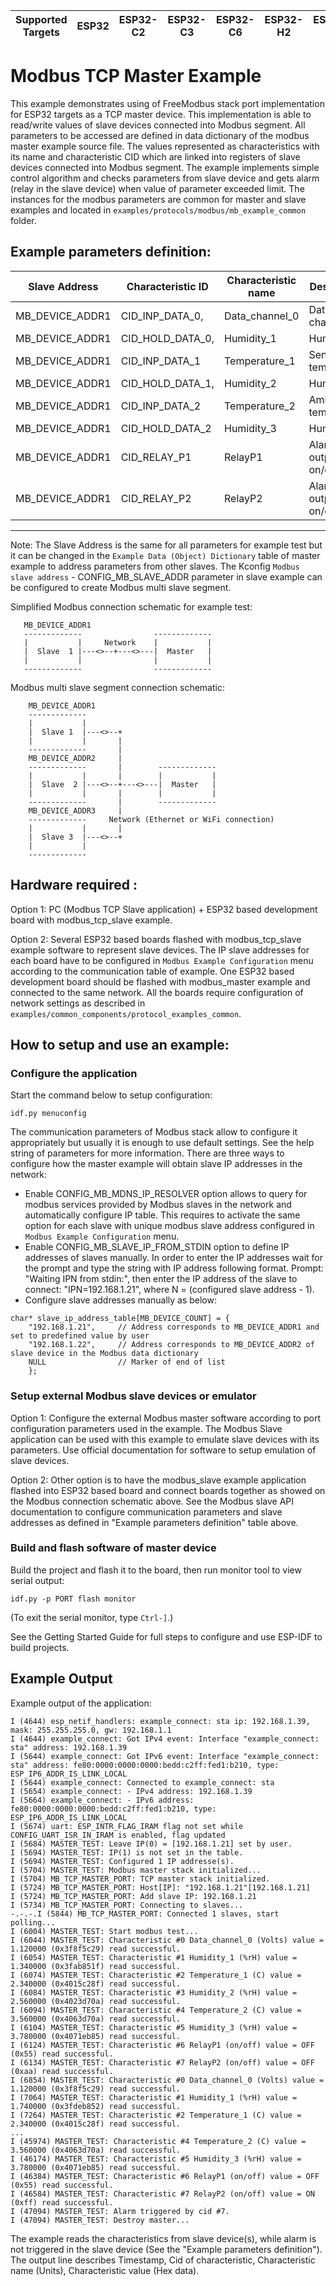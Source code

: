 | Supported Targets | ESP32 | ESP32-C2 | ESP32-C3 | ESP32-C6 | ESP32-H2 | ESP32-S2 | ESP32-S3 |
| ----------------- | ----- | -------- | -------- | -------- | -------- | -------- | -------- |

# Modbus TCP Master Example

This example demonstrates using of FreeModbus stack port implementation for ESP32 targets as a TCP master device.
This implementation is able to read/write values of slave devices connected into Modbus segment. All parameters to be accessed are defined in data dictionary of the modbus master example source file.
The values represented as characteristics with its name and characteristic CID which are linked into registers of slave devices connected into Modbus segment.
The example implements simple control algorithm and checks parameters from slave device and gets alarm (relay in the slave device) when value of parameter exceeded limit.
The instances for the modbus parameters are common for master and slave examples and located in `examples/protocols/modbus/mb_example_common` folder.

Example parameters definition:
--------------------------------------------------------------------------------------------------
| Slave Address       | Characteristic ID    | Characteristic name  | Description                |
|---------------------|----------------------|----------------------|----------------------------|
| MB_DEVICE_ADDR1     | CID_INP_DATA_0,      | Data_channel_0       | Data channel 1             |
| MB_DEVICE_ADDR1     | CID_HOLD_DATA_0,     | Humidity_1           | Humidity 1                 |
| MB_DEVICE_ADDR1     | CID_INP_DATA_1       | Temperature_1        | Sensor temperature         |
| MB_DEVICE_ADDR1     | CID_HOLD_DATA_1,     | Humidity_2           | Humidity 2                 |
| MB_DEVICE_ADDR1     | CID_INP_DATA_2       | Temperature_2        | Ambient temperature        |
| MB_DEVICE_ADDR1     | CID_HOLD_DATA_2      | Humidity_3           | Humidity 3                 |
| MB_DEVICE_ADDR1     | CID_RELAY_P1         | RelayP1              | Alarm Relay outputs on/off |
| MB_DEVICE_ADDR1     | CID_RELAY_P2         | RelayP2              | Alarm Relay outputs on/off |
--------------------------------------------------------------------------------------------------
Note: The Slave Address is the same for all parameters for example test but it can be changed in the `Example Data (Object) Dictionary` table of master example to address parameters from other slaves.
The Kconfig ```Modbus slave address``` - CONFIG_MB_SLAVE_ADDR parameter in slave example can be configured to create Modbus multi slave segment.

Simplified Modbus connection schematic for example test:
 ```
    MB_DEVICE_ADDR1
    -------------                -------------
    |           |     Network    |           |
    |  Slave  1 |---<>--+---<>---|  Master   |
    |           |                |           |
    -------------                -------------
```
Modbus multi slave segment connection schematic:
```
    MB_DEVICE_ADDR1
    -------------
    |           |
    |  Slave 1  |---<>--+
    |           |       |
    -------------       |
    MB_DEVICE_ADDR2     |
    -------------       |        -------------
    |           |       |        |           |
    |  Slave  2 |---<>--+---<>---|  Master   |
    |           |       |        |           |
    -------------       |        -------------
    MB_DEVICE_ADDR3     |
    -------------     Network (Ethernet or WiFi connection)
    |           |       |
    |  Slave 3  |---<>--+
    |           |
    -------------
```

## Hardware required :
Option 1:
PC (Modbus TCP Slave application) + ESP32 based development board with modbus_tcp_slave example.

Option 2:
Several ESP32 based boards flashed with modbus_tcp_slave example software to represent slave devices. The IP slave addresses for each board have to be configured in `Modbus Example Configuration` menu according to the communication table of example.
One ESP32 based development board should be flashed with modbus_master example and connected to the same network. All the boards require configuration of network settings as described in `examples/common_components/protocol_examples_common`.

## How to setup and use an example:

### Configure the application
Start the command below to setup configuration:
```
idf.py menuconfig
```

The communication parameters of Modbus stack allow to configure it appropriately but usually it is enough to use default settings.
See the help string of parameters for more information.
There are three ways to configure how the master example will obtain slave IP addresses in the network:
* Enable CONFIG_MB_MDNS_IP_RESOLVER option allows to query for modbus services provided by Modbus slaves in the network and automatically configure IP table. This requires to activate the same option for each slave with unique modbus slave address configured in `Modbus Example Configuration` menu.
* Enable CONFIG_MB_SLAVE_IP_FROM_STDIN option to define IP addresses of slaves manually. In order to enter the IP addresses wait for the prompt and type the string with IP address following format. Prompt: "Waiting IPN from stdin:", then enter the IP address of the slave to connect: "IPN=192.168.1.21", where N = (configured slave address - 1).
* Configure slave addresses manually as below:
```
char* slave_ip_address_table[MB_DEVICE_COUNT] = {
    "192.168.1.21",     // Address corresponds to MB_DEVICE_ADDR1 and set to predefined value by user
    "192.168.1.22",     // Address corresponds to MB_DEVICE_ADDR2 of slave device in the Modbus data dictionary
    NULL                // Marker of end of list
    };
```

### Setup external Modbus slave devices or emulator
Option 1:
Configure the external Modbus master software according to port configuration parameters used in the example. The Modbus Slave application can be used with this example to emulate slave devices with its parameters. Use official documentation for software to setup emulation of slave devices.

Option 2:
Other option is to have the modbus_slave example application flashed into ESP32 based board and connect boards together as showed on the Modbus connection schematic above. See the Modbus slave API documentation to configure communication parameters and slave addresses as defined in "Example parameters definition" table above.

### Build and flash software of master device
Build the project and flash it to the board, then run monitor tool to view serial output:
```
idf.py -p PORT flash monitor
```

(To exit the serial monitor, type ``Ctrl-]``.)

See the Getting Started Guide for full steps to configure and use ESP-IDF to build projects.

## Example Output
Example output of the application:
```
I (4644) esp_netif_handlers: example_connect: sta ip: 192.168.1.39, mask: 255.255.255.0, gw: 192.168.1.1
I (4644) example_connect: Got IPv4 event: Interface "example_connect: sta" address: 192.168.1.39
I (5644) example_connect: Got IPv6 event: Interface "example_connect: sta" address: fe80:0000:0000:0000:bedd:c2ff:fed1:b210, type: ESP_IP6_ADDR_IS_LINK_LOCAL
I (5644) example_connect: Connected to example_connect: sta
I (5654) example_connect: - IPv4 address: 192.168.1.39
I (5664) example_connect: - IPv6 address: fe80:0000:0000:0000:bedd:c2ff:fed1:b210, type: ESP_IP6_ADDR_IS_LINK_LOCAL
I (5674) uart: ESP_INTR_FLAG_IRAM flag not set while CONFIG_UART_ISR_IN_IRAM is enabled, flag updated
I (5684) MASTER_TEST: Leave IP(0) = [192.168.1.21] set by user.
I (5694) MASTER_TEST: IP(1) is not set in the table.
I (5694) MASTER_TEST: Configured 1 IP addresse(s).
I (5704) MASTER_TEST: Modbus master stack initialized...
I (5704) MB_TCP_MASTER_PORT: TCP master stack initialized.
I (5724) MB_TCP_MASTER_PORT: Host[IP]: "192.168.1.21"[192.168.1.21]
I (5724) MB_TCP_MASTER_PORT: Add slave IP: 192.168.1.21
I (5734) MB_TCP_MASTER_PORT: Connecting to slaves...
-.-.-.I (5844) MB_TCP_MASTER_PORT: Connected 1 slaves, start polling...
I (6004) MASTER_TEST: Start modbus test...
I (6044) MASTER_TEST: Characteristic #0 Data_channel_0 (Volts) value = 1.120000 (0x3f8f5c29) read successful.
I (6054) MASTER_TEST: Characteristic #1 Humidity_1 (%rH) value = 1.340000 (0x3fab851f) read successful.
I (6074) MASTER_TEST: Characteristic #2 Temperature_1 (C) value = 2.340000 (0x4015c28f) read successful.
I (6084) MASTER_TEST: Characteristic #3 Humidity_2 (%rH) value = 2.560000 (0x4023d70a) read successful.
I (6094) MASTER_TEST: Characteristic #4 Temperature_2 (C) value = 3.560000 (0x4063d70a) read successful.
I (6104) MASTER_TEST: Characteristic #5 Humidity_3 (%rH) value = 3.780000 (0x4071eb85) read successful.
I (6124) MASTER_TEST: Characteristic #6 RelayP1 (on/off) value = OFF (0x55) read successful.
I (6134) MASTER_TEST: Characteristic #7 RelayP2 (on/off) value = OFF (0xaa) read successful.
I (6854) MASTER_TEST: Characteristic #0 Data_channel_0 (Volts) value = 1.120000 (0x3f8f5c29) read successful.
I (7064) MASTER_TEST: Characteristic #1 Humidity_1 (%rH) value = 1.740000 (0x3fdeb852) read successful.
I (7264) MASTER_TEST: Characteristic #2 Temperature_1 (C) value = 2.340000 (0x4015c28f) read successful.
...
I (45974) MASTER_TEST: Characteristic #4 Temperature_2 (C) value = 3.560000 (0x4063d70a) read successful.
I (46174) MASTER_TEST: Characteristic #5 Humidity_3 (%rH) value = 3.780000 (0x4071eb85) read successful.
I (46384) MASTER_TEST: Characteristic #6 RelayP1 (on/off) value = OFF (0x55) read successful.
I (46584) MASTER_TEST: Characteristic #7 RelayP2 (on/off) value = ON (0xff) read successful.
I (47094) MASTER_TEST: Alarm triggered by cid #7.
I (47094) MASTER_TEST: Destroy master...
```
The example reads the characteristics from slave device(s), while alarm is not triggered in the slave device (See the "Example parameters definition"). The output line describes Timestamp, Cid of characteristic, Characteristic name (Units), Characteristic value (Hex data).

